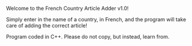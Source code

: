 Welcome to the French Country Article Adder v1.0!

Simply enter in the name of a country, in French, and the program will take care of adding the correct article!

Program coded in C++.
Please do not copy, but instead, learn from.
